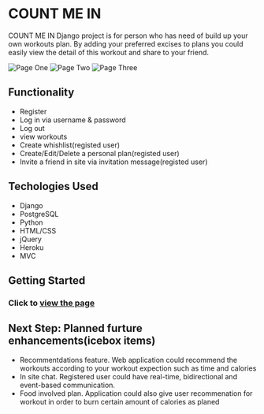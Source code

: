 
# COUNT ME IN

COUNT ME IN Django project is for person who has need of build up your own workouts plan. 
By adding your preferred excises to plans you could easily view the detail of this workout and share to your friend. 
 
![Page One](https://github.com/sanasdh/Count_Me_In/blob/master/main_app/static/img/mainSC.JPG?raw=true "The first page ")
![Page Two](https://raw.githubusercontent.com/sanasdh/Count_Me_In/master/main_app/static/img/workoutsSC.JPG "Workouts list page ")
![Page Three](https://github.com/sanasdh/Count_Me_In/blob/master/main_app/static/img/SignupSC.JPG?raw=true "Sign up page ")

## Functionality

* Register
* Log in via username & password
* Log out
* view workouts
* Create whishlist(registed user)
* Create/Edit/Delete a personal plan(registed user)
* Invite a friend in site via invitation message(registed user)

## Techologies Used

* Django
* PostgreSQL
* Python
* HTML/CSS
* jQuery
* Heroku
* MVC


## Getting Started

### Click to [view the page](https://countmein-2020.herokuapp.com/)


## Next Step: Planned furture enhancements(icebox items)

* Recommentdations feature. Web application could recommend the workouts according to your workout expection such as time and calories  
* In site chat. Registered user could have real-time, bidirectional and event-based communication.
* Food involved plan. Application could also give user recommenation for workout in order to burn certain amount of calories as planed

